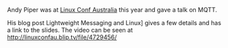 <!--
.. title: Lightweight Messaging and Linux
.. slug: lightweight-messaging-and-linux
.. date: 2011-02-07 11:40:36
.. tags:
.. category:
.. link:
.. description:
.. type: text
-->

Andy Piper was at [Linux Conf Australia] this year and gave a talk on MQTT.

His blog post Lightweight Messaging and Linux] gives a few details and has a
link to the slides. The video can be seen at
<http://linuxconfau.blip.tv/file/4729456/>

[Linux Conf Australia]: http://linux.conf.au/
[Lightweight Messaging and Linux]: http://andypiper.co.uk/2011/01/28/lightweight-messaging-and-linux/
